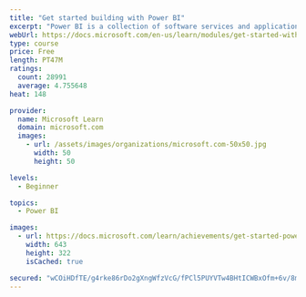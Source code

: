 ```yaml
---
title: "Get started building with Power BI"
excerpt: "Power BI is a collection of software services and applications that let you connect to all sorts of data sources and create compelling visuals and reports. You can benefit from receiving those reports, or you can share them with others inside or outside your organization. Learn the basics of Power BI, how its services and applications work together, and how they can be used to create or experience compelling visuals and analytics based on your data."
webUrl: https://docs.microsoft.com/en-us/learn/modules/get-started-with-power-bi/
type: course
price: Free
length: PT47M
ratings:
  count: 28991
  average: 4.755648
heat: 148

provider:
  name: Microsoft Learn
  domain: microsoft.com
  images:
    - url: /assets/images/organizations/microsoft.com-50x50.jpg
      width: 50
      height: 50

levels:
  - Beginner

topics:
  - Power BI

images:
  - url: https://docs.microsoft.com/learn/achievements/get-started-power-bi-social.png
    width: 643
    height: 322
    isCached: true

secured: "wCOiHDfTE/g4rke86rDo2gXngWfzVcG/fPCl5PUYVTw4BHtICWBxOfm+6v/8m1CFZuRCOyF71W/zX/bBJlPwZYStp2lez3OhQ3dSBVtfLy7D0VIRcMo3/BISgNN6OFhvnA51P5Ht3xtsJXFu03GKqnanlFnM+v1Q2R+dgIJQetYeN+paSCDhC9iF9utUmqt2LbYPGo8ZDwVTyM4l4VhsGLmDCWqvD2xv8tQJ/vG/45AbIB2dbGxYvjuRd9dHOlKm8Q6onTN7lUB4NsxM2XJuUzWtm4OreYDMYGd/0sNa9bXRzdaD5gPZtDz1QkE+Ih1l2TsUcbcJGTmz0YdGso2tDCsN6paXWblOtkw368kWBtfxAnblg5qyXekLIJlIj0cxNolZ6CnO5xiqWQ5qiFVhvHLMARmSTlUxStwfFCbREDhxwkiN5ZqPW7RuyQn/6KUw;WvsD1g2B9b2VW/Q9mmuvvA=="
---
```


